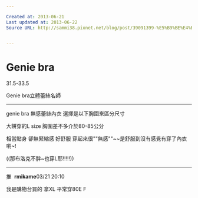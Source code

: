 ```yaml
---

Created at: 2013-06-21
Last updated at: 2013-06-22
Source URL: http://sammi38.pixnet.net/blog/post/39091399-%E5%B9%BE%E4%B9%8E%E5%BF%98%E4%BA%86%E5%AE%83%E7%9A%84%E5%AD%98%E5%9C%A8--%E3%80%90-genie-bra-%E3%80%91-%E7%84%A1%E6%84%9F%E8%95%BE%E7%B5%B2%E5%85%A7


---
```


# Genie bra


31.5-33.5

Genie bra立體蕾絲名師

* * *

genie bra 無感蕾絲內衣 選擇是以下胸圍來區分尺寸

大餅穿的L size 胸圍差不多介於80-85公分

相當貼身 卻無緊縮感 好舒服 穿起來很""無感""~~是舒服到沒有感覺有穿了內衣喲~!

((那布洛克不胖~也穿L耶!!!!!))

* * *

推  **rmikame**03/21 20:10

我是購物台買的 拿XL 平常穿80E F

